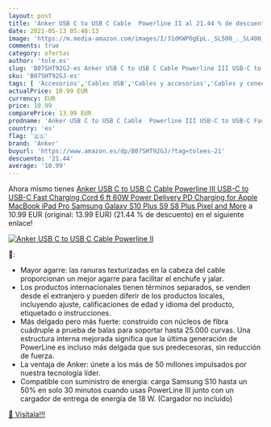 ```yaml
---
layout: post
title: 'Anker USB C to USB C Cable  Powerline II al 21.44 % de descuento'
date: 2021-05-13 05:48:13
image: 'https://m.media-amazon.com/images/I/31dKWPOgEpL._SL500_._SL400_.jpg'
comments: true
category: ofertas
author: 'tole.es'
slug: 'B07SHT92GJ-es Anker USB C to USB C Cable Powerline III USB-C to USB-C...'
sku: 'B07SHT92GJ-es'
tags: [ 'Accesorios','Cables USB','Cables y accesorios','Cables y conectores','Informática','anker','apple','ipad', ]
actualPrice: 10.99 EUR
currency: EUR
price: 10.99
comparePrice: 13.99 EUR
prodname: 'Anker USB C to USB C Cable  Powerline III USB-C to USB-C Fast Charging Cord  6 ft   60W Power Delivery PD Charging for Apple MacBook  iPad Pro  Samsung Galaxy S10 Plus S9 S8 Plus  Pixel  and More'
country: 'es'
flag: '🇪🇸'
brand: 'Anker'
buyurl: 'https://www.amazon.es/dp/B07SHT92GJ/?tag=tolees-21'
descuento: '21.44'
average: '10.99'
---
```


Ahora mismo tienes [Anker USB C to USB C Cable  Powerline III USB-C to USB-C Fast Charging Cord  6 ft   60W Power Delivery PD Charging for Apple MacBook  iPad Pro  Samsung Galaxy S10 Plus S9 S8 Plus  Pixel  and More](https://www.amazon.es/dp/B07SHT92GJ/?tag=tolees-21) a 10.99 EUR (original: 13.99 EUR) (21.44 %  de descuento) en el siguiente enlace!

[![Anker USB C to USB C Cable  Powerline II](https://m.media-amazon.com/images/I/31dKWPOgEpL._SL500_._SL400_.jpg)](https://www.amazon.es/dp/B07SHT92GJ/?tag=tolees-21)

🔎:

- Mayor agarre: las ranuras texturizadas en la cabeza del cable proporcionan un mejor agarre para facilitar el enchufe y jalar.
- Los productos internacionales tienen términos separados, se venden desde el extranjero y pueden diferir de los productos locales, incluyendo ajuste, calificaciones de edad y idioma del producto, etiquetado o instrucciones.
- Más delgado pero más fuerte: construido con núcleos de fibra cuádruple a prueba de balas para soportar hasta 25.000 curvas. Una estructura interna mejorada significa que la última generación de PowerLine es incluso más delgada que sus predecesoras, sin reducción de fuerza.
- La ventaja de Anker: únete a los más de 50 millones impulsados por nuestra tecnología líder.
- Compatible con suministro de energía: carga Samsung S10 hasta un 50% en solo 30 minutos cuando usas PowerLine III junto con un cargador de entrega de energía de 18 W. (Cargador no incluido)

[🛒 Visítala!!!](https://www.amazon.es/dp/B07SHT92GJ/?tag=tolees-21)
